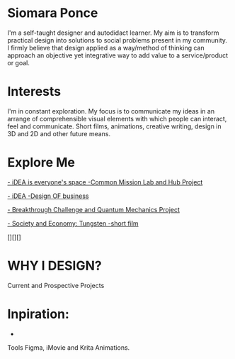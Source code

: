 # Siomara Ponce

I'm a self-taught designer and autodidact learner. My aim is to transform practical design into solutions to social problems present in my community.
I firmly believe that design applied as a way/method of thinking can approach an objective yet integrative way to add value to a service/product or goal.

# Interests
I'm in constant exploration. My focus is to communicate my ideas in an arrange of 
comprehensible visual elements with which people can interact, feel and communicate. 
Short films, animations, creative writing, design in 3D and 2D and other future means. 

# Explore Me

[- iDEA is everyone's space -Common Mission Lab and Hub Project](https://coda.io/@mr-maclowelll/idea)

[- iDEA  -Design OF business](https://www.behance.net/gallery/214132493/iDEA-Everyones-Hub)

[- Breakthrough Challenge and Quantum Mechanics Project](https://drive.google.com/drive/folders/15WUvs2NXDPKtKIxn0zOBRT2W5aGzXHvo?usp=sharing)

[- Society and Economy: Tungsten -short film](https://docs.google.com/document/d/1hAdoAENF4OfJOwzpbgxsPTkBGXqGXUjtssEn6eicpUk/edit?usp=sharing)

[][][]
# WHY I DESIGN? 
Current and Prospective Projects

# Inpiration: 

-


Tools
Figma, iMovie and Krita Animations.  


